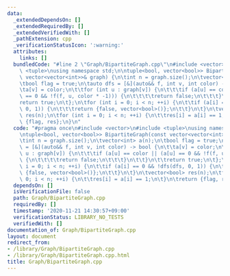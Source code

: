 ```yaml
---
data:
  _extendedDependsOn: []
  _extendedRequiredBy: []
  _extendedVerifiedWith: []
  _pathExtension: cpp
  _verificationStatusIcon: ':warning:'
  attributes:
    links: []
  bundledCode: "#line 2 \"Graph/BipartiteGraph.cpp\"\n#include <vector>\n#include\
    \ <tuple>\nusing namespace std;\n\ntuple<bool, vector<bool>> BipartiteGraph(const\
    \ vector<vector<int>>& graph) {\n\tint n = graph.size();\n\tvector<int> a(n);\n\
    \tbool flag = true;\n\tauto dfs = [&](auto&& f, int v, int color) -> bool {\n\t\
    \ta[v] = color;\n\t\tfor (int u : graph[v]) {\n\t\t\tif (a[u] == color || (a[u]\
    \ == 0 && !f(f, u, color * -1))) {\n\t\t\t\treturn false;\n\t\t\t}\n\t\t}\n\t\t\
    return true;\n\t};\n\tfor (int i = 0; i < n; ++i) {\n\t\tif (a[i] == 0 && !dfs(dfs,\
    \ 0, 1)) {\n\t\t\treturn {false, vector<bool>()};\n\t\t}\n\t}\n\tvector<bool>\
    \ res(n);\n\tfor (int i = 0; i < n; ++i) {\n\t\tres[i] = a[i] == 1;\n\t}\n\treturn\
    \ {flag, res};\n}\n"
  code: "#pragma once\n#include <vector>\n#include <tuple>\nusing namespace std;\n\
    \ntuple<bool, vector<bool>> BipartiteGraph(const vector<vector<int>>& graph) {\n\
    \tint n = graph.size();\n\tvector<int> a(n);\n\tbool flag = true;\n\tauto dfs\
    \ = [&](auto&& f, int v, int color) -> bool {\n\t\ta[v] = color;\n\t\tfor (int\
    \ u : graph[v]) {\n\t\t\tif (a[u] == color || (a[u] == 0 && !f(f, u, color * -1)))\
    \ {\n\t\t\t\treturn false;\n\t\t\t}\n\t\t}\n\t\treturn true;\n\t};\n\tfor (int\
    \ i = 0; i < n; ++i) {\n\t\tif (a[i] == 0 && !dfs(dfs, 0, 1)) {\n\t\t\treturn\
    \ {false, vector<bool>()};\n\t\t}\n\t}\n\tvector<bool> res(n);\n\tfor (int i =\
    \ 0; i < n; ++i) {\n\t\tres[i] = a[i] == 1;\n\t}\n\treturn {flag, res};\n}\n"
  dependsOn: []
  isVerificationFile: false
  path: Graph/BipartiteGraph.cpp
  requiredBy: []
  timestamp: '2020-11-21 14:30:57+09:00'
  verificationStatus: LIBRARY_NO_TESTS
  verifiedWith: []
documentation_of: Graph/BipartiteGraph.cpp
layout: document
redirect_from:
- /library/Graph/BipartiteGraph.cpp
- /library/Graph/BipartiteGraph.cpp.html
title: Graph/BipartiteGraph.cpp
---
```

